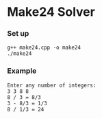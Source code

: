 # Make24 Solver

### Set up
```shell
g++ make24.cpp -o make24
./make24
```

### Example
```
Enter any number of integers:
3 3 8 8
8 / 3 = 8/3
3 - 8/3 = 1/3
8 / 1/3 = 24
```
